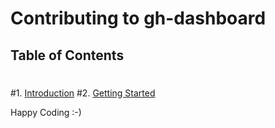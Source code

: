 # Contributing to gh-dashboard
 ## Table of Contents
 #
 #1. [Introduction](#introduction)
 #2. [Getting Started](#getting-started)

Happy Coding :-)


